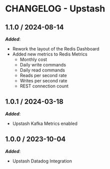 # CHANGELOG - Upstash

## 1.1.0 / 2024-08-14

***Added***:

* Rework the layout of the Redis Dashboard
* Added new metrics to Redis Metrics
  * Monthly cost
  * Daily write commands
  * Daily read commands
  * Reads per second rate
  * Writes per second rate
  * REST connection count

## 1.0.1 / 2024-03-18

***Added***:

* Upstash Kafka Metrics enabled

## 1.0.0 / 2023-10-04

***Added***:

* Upstash Datadog Integration
